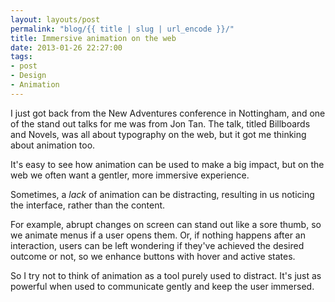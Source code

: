 ```yaml
---
layout: layouts/post 
permalink: "blog/{{ title | slug | url_encode }}/"
title: Immersive animation on the web
date: 2013-01-26 22:27:00
tags:
- post
- Design
- Animation
---
```


I just got back from the New Adventures conference in Nottingham, and one of the stand out talks for me was from Jon Tan. The talk, titled Billboards and Novels, was all about typography on the web, but it got me thinking about animation too.

It's easy to see how animation can be used to make a big impact, but on the web we often want a gentler, more immersive experience.

Sometimes, a *lack* of animation can be distracting, resulting in us noticing the interface, rather than the content.

For example, abrupt changes on screen can stand out like a sore thumb, so we animate menus if a user opens them. Or, if nothing happens after an interaction, users can be left wondering if they've achieved the desired outcome or not, so we enhance buttons with hover and active states.

So I try not to think of animation as a tool purely used to distract. It's just as powerful when used to communicate gently and keep the user immersed.